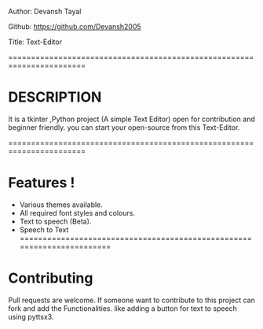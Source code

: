 Author: Devansh Tayal

Github: https://github.com/Devansh2005

Title: Text-Editor

=======================================================================

# DESCRIPTION

It is a tkinter ,Python project (A simple Text Editor) open for contribution and beginner friendly.
you can start your open-source from this Text-Editor.

=======================================================================

# Features !

- Various themes available.
- All required font styles and colours.
- Text to speech (Beta).
- Speech to Text
=======================================================================

# Contributing
Pull requests are welcome. If someone want to contribute to this project can fork and add the Functionalities. like adding a button for text to speech using pyttsx3.
